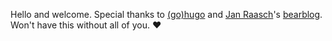 Hello and welcome.
Special thanks to [(go)hugo](https://gohugo.io) and [Jan Raasch](https://www.janraasch.com/)'s [bearblog](https://bearblog.dev/). Won't have this without all of you. :heart: